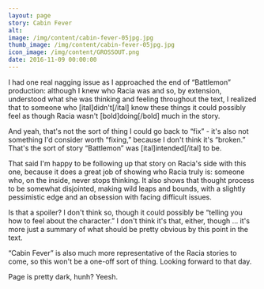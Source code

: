 ```yaml
---
layout: page
story: Cabin Fever
alt:
image: /img/content/cabin-fever-05jpg.jpg
thumb_image: /img/content/cabin-fever-05jpg.jpg
icon_image: /img/content/GROSSOUT.png
date: 2016-11-09 00:00:00
---
```



I had one real nagging issue as I approached the end of “Battlemon” production: although I knew who Racia was and so, by extension, understood what she was thinking and feeling throughout the text, I realized that to someone who [ital]didn't[/ital] know these things it could possibly feel as though Racia wasn't [bold]doing[/bold] much in the story.

And yeah, that's not the sort of thing I could go back to “fix” - it's also not something I'd consider worth “fixing,” because I don't think it's “broken.” That's the sort of story “Battlemon” was [ital]intended[/ital] to be.

That said I'm happy to be following up that story on Racia's side with this one, because it does a great job of showing who Racia truly is: someone who, on the inside, never stops thinking. It also shows that thought process to be somewhat disjointed, making wild leaps and bounds, with a slightly pessimistic edge and an obsession with facing difficult issues.

Is that a spoiler? I don't think so, though it could possibly be “telling you how to feel about the character.” I don't think it's that, either, though … it's more just a summary of what should be pretty obvious by this point in the text.

“Cabin Fever” is also much more representative of the Racia stories to come, so this won't be a one-off sort of thing. Looking forward to that day.

Page is pretty dark, hunh? Yeesh.